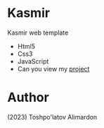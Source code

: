 # Kasmir
Kasmir web template

- Html5
- Css3 
- JavaScript
- Can you view my [project](https://toshpulatovalimardon.github.io/Kasmir/)

# Author 
(2023) Toshpo'latov Alimardon
